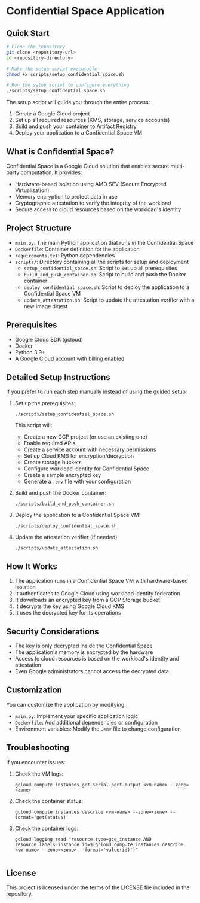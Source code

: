 # Confidential Space Application

## Quick Start

```bash
# Clone the repository
git clone <repository-url>
cd <repository-directory>

# Make the setup script executable
chmod +x scripts/setup_confidential_space.sh

# Run the setup script to configure everything
./scripts/setup_confidential_space.sh
```

The setup script will guide you through the entire process:
1. Create a Google Cloud project
2. Set up all required resources (KMS, storage, service accounts)
3. Build and push your container to Artifact Registry
4. Deploy your application to a Confidential Space VM

## What is Confidential Space?

Confidential Space is a Google Cloud solution that enables secure multi-party computation. It provides:

- Hardware-based isolation using AMD SEV (Secure Encrypted Virtualization)
- Memory encryption to protect data in use
- Cryptographic attestation to verify the integrity of the workload
- Secure access to cloud resources based on the workload's identity

## Project Structure

- `main.py`: The main Python application that runs in the Confidential Space
- `Dockerfile`: Container definition for the application
- `requirements.txt`: Python dependencies
- `scripts/`: Directory containing all the scripts for setup and deployment
  - `setup_confidential_space.sh`: Script to set up all prerequisites
  - `build_and_push_container.sh`: Script to build and push the Docker container
  - `deploy_confidential_space.sh`: Script to deploy the application to a Confidential Space VM
  - `update_attestation.sh`: Script to update the attestation verifier with a new image digest

## Prerequisites

- Google Cloud SDK (gcloud)
- Docker
- Python 3.9+
- A Google Cloud account with billing enabled

## Detailed Setup Instructions

If you prefer to run each step manually instead of using the guided setup:

1. Set up the prerequisites:
   ```
   ./scripts/setup_confidential_space.sh
   ```
   
   This script will:
   - Create a new GCP project (or use an existing one)
   - Enable required APIs
   - Create a service account with necessary permissions
   - Set up Cloud KMS for encryption/decryption
   - Create storage buckets
   - Configure workload identity for Confidential Space
   - Create a sample encrypted key
   - Generate a `.env` file with your configuration

2. Build and push the Docker container:
   ```
   ./scripts/build_and_push_container.sh
   ```

3. Deploy the application to a Confidential Space VM:
   ```
   ./scripts/deploy_confidential_space.sh
   ```

4. Update the attestation verifier (if needed):
   ```
   ./scripts/update_attestation.sh
   ```

## How It Works

1. The application runs in a Confidential Space VM with hardware-based isolation
2. It authenticates to Google Cloud using workload identity federation
3. It downloads an encrypted key from a GCP Storage bucket
4. It decrypts the key using Google Cloud KMS
5. It uses the decrypted key for its operations

## Security Considerations

- The key is only decrypted inside the Confidential Space
- The application's memory is encrypted by the hardware
- Access to cloud resources is based on the workload's identity and attestation
- Even Google administrators cannot access the decrypted data

## Customization

You can customize the application by modifying:

- `main.py`: Implement your specific application logic
- `Dockerfile`: Add additional dependencies or configuration
- Environment variables: Modify the `.env` file to change configuration

## Troubleshooting

If you encounter issues:

1. Check the VM logs:
   ```
   gcloud compute instances get-serial-port-output <vm-name> --zone=<zone>
   ```

2. Check the container status:
   ```
   gcloud compute instances describe <vm-name> --zone=<zone> --format='get(status)'
   ```

3. Check the container logs:
   ```
   gcloud logging read "resource.type=gce_instance AND resource.labels.instance_id=$(gcloud compute instances describe <vm-name> --zone=<zone> --format='value(id)')"
   ```
   ```

## License

This project is licensed under the terms of the LICENSE file included in the repository.
